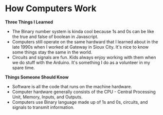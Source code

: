 # How Computers Work
__Three Things I Learned__
* The Binary number system is kinda cool because 1s and 0s can be like the true and false of boolean in Javascript. 
* Computers still operate on the same hardward that I learned about in the late 1990s when I worked at Gateway in Sioux City. It's nice to know some things stay the same in the world. 
* Circuits and signals are fun. Kids always enjoy working with them when we do stuff with the Arduino. It's something I do as a volunteer in my spare time. 

__Things Someone Should Know__
* Software is all the code that runs on the machine hardware.
* Computer hardware generally consists of the CPU - Central Processing Unit, Memory, Inputs, and Outputs. 
* Computers use Binary language made up of 1s and 0s, circuits, and signals to transmit information. 

